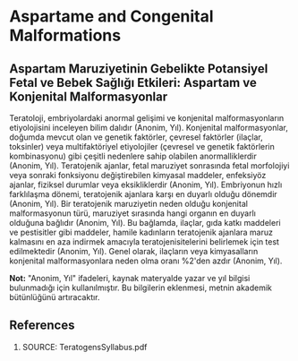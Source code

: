 # Aspartame and Congenital Malformations

## Aspartam Maruziyetinin Gebelikte Potansiyel Fetal ve Bebek Sağlığı Etkileri: Aspartam ve Konjenital Malformasyonlar

Teratoloji, embriyolardaki anormal gelişimi ve konjenital malformasyonların etiyolojisini inceleyen bilim dalıdır (Anonim, Yıl). Konjenital malformasyonlar, doğumda mevcut olan ve genetik faktörler, çevresel faktörler (ilaçlar, toksinler) veya multifaktöriyel etiyolojiler (çevresel ve genetik faktörlerin kombinasyonu) gibi çeşitli nedenlere sahip olabilen anormalliklerdir (Anonim, Yıl). Teratojenik ajanlar, fetal maruziyet sonrasında fetal morfolojiyi veya sonraki fonksiyonu değiştirebilen kimyasal maddeler, enfeksiyöz ajanlar, fiziksel durumlar veya eksikliklerdir (Anonim, Yıl). Embriyonun hızlı farklılaşma dönemi, teratojenik ajanlara karşı en duyarlı olduğu dönemdir (Anonim, Yıl). Bir teratojenik maruziyetin neden olduğu konjenital malformasyonun türü, maruziyet sırasında hangi organın en duyarlı olduğuna bağlıdır (Anonim, Yıl). Bu bağlamda, ilaçlar, gıda katkı maddeleri ve pestisitler gibi maddeler, hamile kadınların teratojenik ajanlara maruz kalmasını en aza indirmek amacıyla teratojenisitelerini belirlemek için test edilmektedir (Anonim, Yıl). Genel olarak, ilaçların veya kimyasalların konjenital malformasyonlara neden olma oranı %2'den azdır (Anonim, Yıl).

**Not:** "Anonim, Yıl" ifadeleri, kaynak materyalde yazar ve yıl bilgisi bulunmadığı için kullanılmıştır. Bu bilgilerin eklenmesi, metnin akademik bütünlüğünü artıracaktır.


## References

1. SOURCE: TeratogensSyllabus.pdf
